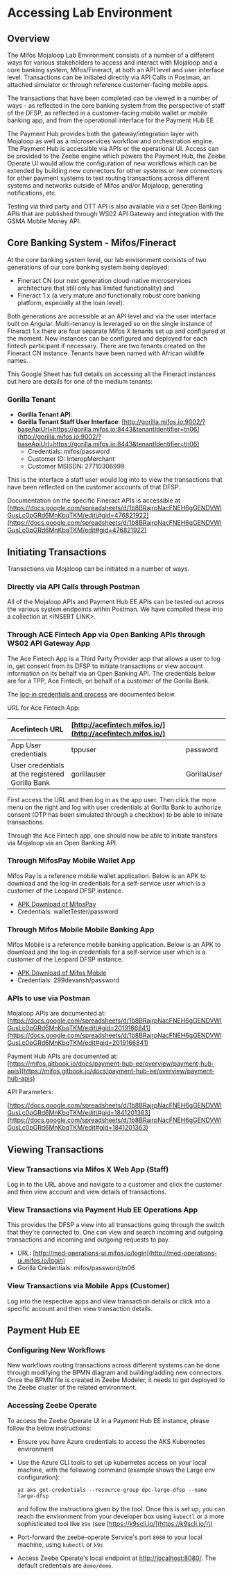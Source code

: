 # Accessing Lab Environment

## Overview

The Mifos Mojaloop Lab Environment consists of a number of a different ways for various stakeholders to access and interact with Mojaloop and a core banking system, Mifos/Fineract, at both an API level and user interface level. Transactions can be initiated directly via API Calls in Postman, an attached simulator or through reference customer-facing mobile apps.

The transactions that have been completed can be viewed in a number of ways - as reflected in the core banking system from the perspective of staff of the DFSP, as reflected in a customer-facing mobile wallet or mobile banking app, and from the operational interface for the Payment Hub EE .

The Payment Hub provides both the gateway/integration layer with Mojaloop as well as a microservices workflow and orchestration engine. The Payment Hub is accessible via APIs or the operational UI. Access can be provided to the Zeebe engine which powers the Payment Hub, the Zeebe Operate UI would allow the configuration of new workflows which can be extended by building new connectors for other systems or new connectors for other payment systems to test routing transactions across different systems and networks outside of Mifos and/or Mojaloop, generating notifications, etc.

Testing via third party and OTT API is also available via a set Open Banking APIs that are published through WS02 API Gateway and integration with the GSMA Mobile Money API.

## Core Banking System - Mifos/Fineract

At the core banking system level, our lab environment consists of two generations of our core banking system being deployed:

* Fineract CN \(our next generation cloud-native microservices architecture that still only has limited functionality\) and
* Fineract 1.x \(a very mature and functionally robust core banking platform, especially at the loan level\). 

Both generations are accessible at an API level and via the user interface built on Angular. Multi-tenancy is leveraged so on the single instance of Fineract 1.x there are four separate Mifos X tenants set up and configured at the moment. New instances can be configured and deployed for each fintech participant if necessary. There are two tenants created on the Fineract CN instance. Tenants have been named with African wildlife names.

This Google Sheet has full details on accessing all the Fineract instances but here are details for one of the medium tenants:

### Gorilla Tenant

* **Gorilla Tenant API**: 
* **Gorilla Tenant Staff User Interface**: [http://gorilla.mifos.io:9002/?baseApiUrl=https://gorilla.mifos.io:8443&tenantIdentifier=tn06](http://gorilla.mifos.io:9002/?baseApiUrl=https://gorilla.mifos.io:8443&tenantIdentifier=tn06)
  * Credentials: mifos/password
  * Customer ID: InteropMerchant
  * Customer MSISDN: 27710306999

This is the interface a staff user would log into to view the transactions that have been reflected on the customer accounts of that DFSP.

Documentation on the specific Fineract APIs is accessible at [https://docs.google.com/spreadsheets/d/1b8BRajrpNacFNEH6gGENDVWIGusLc0pGRd6MnKbqTKM/edit\#gid=476821922](https://docs.google.com/spreadsheets/d/1b8BRajrpNacFNEH6gGENDVWIGusLc0pGRd6MnKbqTKM/edit#gid=476821922)

## Initiating Transactions

Transactions via Mojaloop can be initiated in a number of ways.

### Directly via API Calls through Postman

All of the Mojaloop APIs and Payment Hub EE APIs can be tested out across the various system endpoints within Postman. We have compiled these into a collection at &lt;INSERT LINK&gt;.

### Through ACE Fintech App via Open Banking APIs through WS02 API Gateway App

The Ace Fintech App is a Third Party Provider app that allows a user to log in, get consent from its DFSP to initiate transactions or view account information on its behalf via an Open Banking API. The credentials below are for a TPP, Ace Fintech, on behalf of a customer of the Gorilla Bank.

The [log-in credentials and process](https://docs.google.com/spreadsheets/d/1b8BRajrpNacFNEH6gGENDVWIGusLc0pGRd6MnKbqTKM/edit#gid=481267967) are documented below.

URL for Ace Fintech App:

| Acefintech URL | [http://acefintech.mifos.io/](http://acefintech.mifos.io/) |  |
| :--- | :--- | :--- |
| App User credentials | tppuser | password |
| User credentials at the registered Gorilla Bank | gorillauser | GorillaUser |

First access the URL and then log in as the app user. Then click the more menu on the right and log with user credentials at Gorilla Bank to authorize consent \(OTP has been simulated through a checkbox\) to be able to initiate transactions.

Through the Ace Fintech app, one should now be able to initiate transfers via Mojaloop via an Open Banking API.

### Through MifosPay Mobile Wallet App

Mifos Pay is a reference mobile wallet application. Below is an APK to download and the log-in credentials for a self-service user which is a customer of the Leopard DFSP instance.

* [APK Download of MifosPay](https://drive.google.com/file/d/1J6yDkFJC6aaPmvuAGDaqBs6Pvkct2vzr/view?usp=sharing)
* Credentials: walletTester/password

### Through Mifos Mobile Mobile Banking App

Mifos Mobile is a reference mobile banking application. Below is an APK to download and the log-in credentials for a self-service user which is a customer of the Leopard DFSP instance.

* [APK Download of Mifos Mobile](https://drive.google.com/file/d/1s539H9UXiaHtGIdmJgYxW16oPTvJT9Ge/view?usp=sharing)
* Credentials: 299devansh/password

### APIs to use via Postman 

Mojaloop APIs are documented at: [https://docs.google.com/spreadsheets/d/1b8BRajrpNacFNEH6gGENDVWIGusLc0pGRd6MnKbqTKM/edit\#gid=2019166841](https://docs.google.com/spreadsheets/d/1b8BRajrpNacFNEH6gGENDVWIGusLc0pGRd6MnKbqTKM/edit#gid=2019166841)

Payment Hub APIs are documented at: [https://mifos.gitbook.io/docs/payment-hub-ee/overview/payment-hub-apis](https://mifos.gitbook.io/docs/payment-hub-ee/overview/payment-hub-apis)

API Parameters:

[https://docs.google.com/spreadsheets/d/1b8BRajrpNacFNEH6gGENDVWIGusLc0pGRd6MnKbqTKM/edit\#gid=1841201363](https://docs.google.com/spreadsheets/d/1b8BRajrpNacFNEH6gGENDVWIGusLc0pGRd6MnKbqTKM/edit#gid=1841201363)

## Viewing Transactions

### View Transactions via Mifos X Web App \(Staff\)

Log in to the URL above and navigate to a customer and click the customer and then view account and view details of transactions.

### View Transactions via Payment Hub EE Operations App

This provides the DFSP a view into all transactions going through the switch that they're connected to. One can view and search incoming and outgoing transactions and incoming and outgoing requests to pay.

* URL: [http://med-operations-ui.mifos.io/login](http://med-operations-ui.mifos.io/login)
* Gorilla Credentials: mifos/password/tn06

### View Transactions via Mobile Apps \(Customer\)

Log into the respective apps and view transaction details or click into a specific account and then view transaction details.

## Payment Hub EE

### Configuring New Workflows

New workflows routing transactions across different systems can be done through modifying the BPMN diagram and building/adding new connectors. Once the BPMN file is created in Zeebe Modeler, it needs to get deployed to the Zeebe cluster of the related environment.

### Accessing Zeebe Operate

To access the Zeebe Operate UI in a Payment Hub EE instance, please follow the below instructions:

* Ensure you have Azure credentials to access the AKS Kubernetes environment
* Use the Azure CLI tools to set up kubernetes access on your local machine, with the following command \(example shows the Large env configuration\):

  ```text
  az aks get-credentials --resource-group dpc-large-dfsp --name large-dfsp
  ```

  and follow the instructions given by the tool. Once this is set up, you can reach the environment from your developer box using `kubectl` or a more sophisticated tool like `k9s` \(see [https://k9scli.io/](https://k9scli.io/)\)

* Port-forward the zeebe-operate Service's port `8080` to your local machine, using `kubectl` or `k9s`
* Access Zeebe Operate's local endpoint at [http://localhost:8080/](http://localhost:8080/). The default credentials are `demo/demo`.

